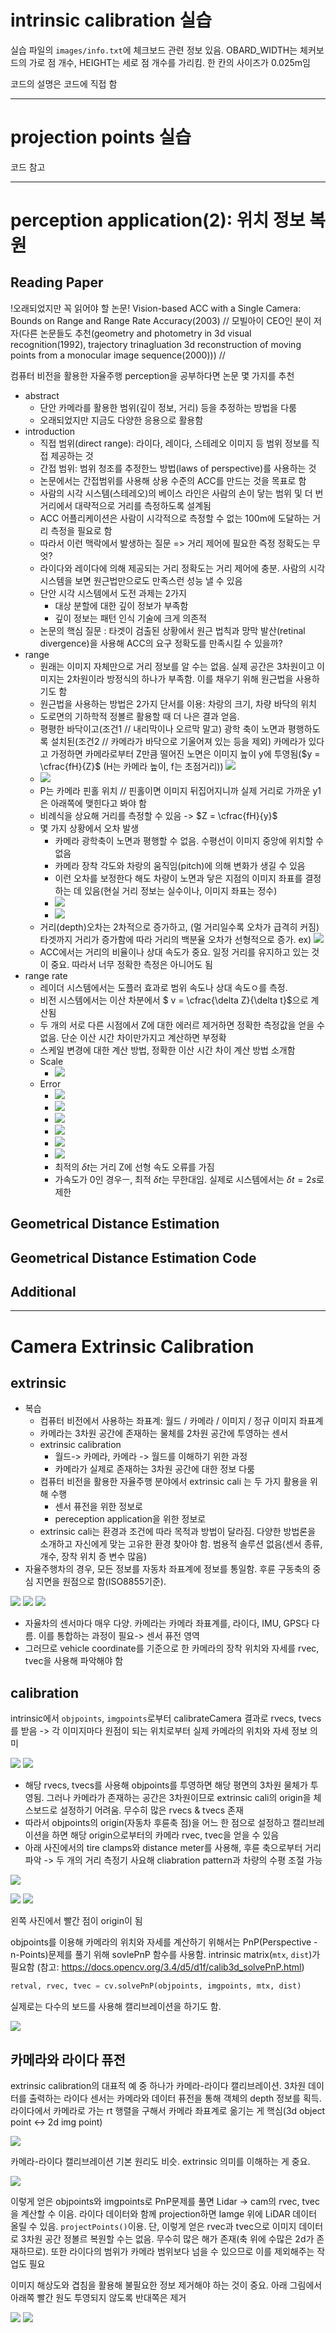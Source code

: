 
# intrinsic calibration 실습

실습 파일의 `images/info.txt`에 체크보드 관련 정보 있음. OBARD_WIDTH는 체커보드의 가로 점 개수, HEIGHT는 세로 점 개수를 가리킴. 한 칸의 사이즈가 0.025m임

코드의 설명은 코드에 직접 함

- - -

# projection points 실습
코드 참고

- - -

# perception application(2): 위치 정보 복원
## Reading Paper
!오래되었지만 꼭 읽어야 할 논문! Vision-based ACC with a Single Camera: Bounds on Range and Range Rate Accuracy(2003) // 모빌아이 CEO인 분이 저자(다른 논문들도 추천(geometry and photometry in 3d visual recognition(1992), trajectory trinagluation 3d reconstruction of moving points from a monocular image sequence(2000))) // 

컴퓨터 비전을 활용한 자율주행 perception을 공부하다면 논문 몇 가지를 추천

* abstract
    * 단안 카메라를 활용한 범위(깊이 정보, 거리) 등을 추정하는 방법을 다룸
    * 오래되었지만 지금도 다양한 응용으로 활용함
* introduction
    * 직접 범위(direct range): 라이다, 레이다, 스테레오 이미지 등 범위 정보를 직접 제공하는 것
    * 간접 범위: 범위 청조를 추정한느 방법(laws of perspective)를 사용하는 것
    * 논문에서는 간접범위를 사용해 상용 수준의 ACC를 만드는 것을 목표로 함
    * 사람의 시각 시스템(스테레오)의 베이스 라인은 사람의 손이 닿는 범위 및 더 번 거리에서 대략적으로 거리를 측정하도록 설계됨
    * ACC 어플리케이션은 사람이 시각적으로 측정할 수 없는 100m에 도달하는 거리 측정을 필요로 함
    * 따라서 이런 맥락에서 발생하는 질문 => 거리 제어에 필요한 즉정 정확도는 무엇?
    * 라이다와 레이다에 의해 제공되는 거리 정확도는 거리 제어에 충분. 사람의 시각 시스템을 보면 원근법만으로도 만족스런 성능 낼 수 있음
    * 단안 시각 시스템에서 도전 과제는 2가지
        * 대상 분할에 대한 깊이 정보가 부족함
        * 깊이 정보는 패턴 인식 기술에 크게 의존적
    * 논문의 핵심 질문 : 타겟이 검출된 상황에서 원근 법칙과 망막 발산(retinal divergence)을 사용해 ACC의 요구 정확도를 만족시킬 수 있을까?
* range
    * 원래는 이미지 자체만으로 거리 정보를 알 수는 없음. 실제 공간은 3차원이고 이미지는 2차원이라 방정식의 하나가 부족함. 이를 채우기 위해 원근법을 사용하기도 함 
    * 원근법을 사용하는 방법은 2가지 단서를 이용: 차랑의 크기, 차량 바닥의 위치
    * 도로면의 기하학적 정볼르 활용할 때 더 나은 결과 얻음. 
    * 평평한 바닥이고(조건1 // 내리막이나 오르막 말고) 광학 축이 노면과 평행하도록 설치된(조건2 // 카메라가 바닥으로 기울어져 있는 등을 제외) 카메라가 있다고 가정하면 카메라로부터 Z만큼 떨어진 노면은 이미지 높이 y에 투영됨($y = \cfrac{fH}{Z}$ (H는 카메라 높이, f는 초점거리)) ![](2022-05-16-14-22-06.png)
    * ![](2022-05-16-14-20-01.png)
    * P는 카메라 핀홀 위치 // 핀홀이면 이미지 뒤집어지니까 실제 거리로 가까운 y1은 아래쪽에 맺힌다고 봐야 함
    * 비례식을 상요해 거리를 측정할 수 있음 -> $Z = \cfrac{fH}{y}$
    * 몇 가지 상황에서 오차 발생
        * 카메라 광학축이 노면과 평행할 수 없음. 수평선이 이미지 중앙에 위치할 수 없음
        * 카메라 장착 각도와 차랑의 움직임(pitch)에 의해 변화가 생길 수 있음
        * 이런 오차를 보정한다 해도 차량이 노면과 닿은 지점의 이미지 좌표를 결정하는 데 있음(현실 거리 정보는 실수이나, 이미지 좌표는 정수)
        * ![](2022-05-16-14-29-48.png)
        * ![](2022-05-16-14-31-16.png)
    * 거리(depth)오차는 2차적으로 증가하고, (멀 거리일수록 오차가 급격히 커짐) 타겟까지 거리가 증가함에 따라 거리의 백분율 오차가 선형적으로 증가. ex) ![](2022-05-16-14-32-14.png)
    * ACC에서는 거리의 비율이나 상대 속도가 중요. 일정 거리를 유지하고 있는 것이 중요. 따라서 너무 정확한 측정은 아니어도 됨
* range rate
    * 레이더 시스템에서는 도플러 효과로 범위 속도나 상대 속도ㅇ를 측정.
    * 비전 시스템에서는 이산 차분에서 $ v = \cfrac{\delta Z}{\delta t}$으로 계산됨
    * 두 개의 서로 다른 시점에서 Z에 대한 에러르 제거하면 정확한 측정값을 얻을 수 없음. 단순 이산 시간 차이만가지고 계산하면 부정확
    * 스케일 변경에 대한 계산 방법, 정확한 이산 시간 차이 계산  방법 소개함
    * Scale
        * ![](2022-05-16-14-35-38.png)
    * Error
        * ![](2022-05-16-14-36-21.png)
        * ![](2022-05-16-14-37-29.png)
        * ![](2022-05-16-14-37-50.png)
        * ![](2022-05-16-14-38-00.png)
        * ![](2022-05-16-14-38-15.png)
        * ![](2022-05-16-14-38-25.png)
        * 최적의 $\delta t$는 거리 Z에 선형 속도 오류를 가짐
        * 가속도가 0인 경우ㅡ, 최적 $\delta t$는 무한대임. 실제로 시스템에서는 $\delta t = 2s$로 제한

## Geometrical Distance Estimation
## Geometrical Distance Estimation Code
## Additional

- - -

# Camera Extrinsic Calibration
## extrinsic
* 복습
    * 컴퓨터 비전에서 사용하는 좌표계: 월드 / 카메라 / 이미지 / 정규 이미지 좌표계
    * 카메라는 3차원 공간에 존재하는 물체를 2차원 공간에 투영하는 센서
    * extrinsic calibration
        * 월드-> 카메라, 카메라 -> 월드를 이해하기 위한 과정
        * 카메라가 실제로 존재하는 3차원 공간에 대한 정보 다룸
    * 컴퓨터 비전을 활용한 자율주행 분야에서 extrinsic cali 는 두 가지 활용을 위해 수행
        * 센서 퓨전을 위한 정보로
        * pereception application을 위한 정보로
    * extrinsic cali는 환경과 조건에 따라 목적과 방법이 달라짐. 다양한 방법론을 소개하고 자신에게 맞는 고유한 환경 찾아야 함. 범용적 솔루션 없음(센서 종류, 개수, 장착 위치 증 변수 많음)
* 자율주행차의 경우, 모든 정보를 자동차 좌표계에 정보를 통일함. 후륜 구동축의 중심 지면을 원점으로 함(ISO8855기준).

![](2022-05-16-15-13-15.png) ![](2022-05-16-15-13-39.png) ![](2022-05-16-15-17-12.png)

* 자율차의 센서마다 매우 다양. 카메라는 카메라 좌표계를, 라이다, IMU, GPS다 다름. 이를 통합하는 과정이 필요-> 센서 퓨전 영역
* 그러므로 vehicle coordinate를 기준으로 한 카메라의 장착 위치와 자세를 rvec, tvec을 사용해 파악해야 함

## calibration
intrinsic에서 `objpoints`, `imgpoints`로부터 calibrateCamera 결과로 rvecs, tvecs를 받음 -> 각 이미지마다 원점이 되는 위치로부터 실제 카메라의 위치와 자세 정보 의미

![](2022-05-16-15-19-24.png) ![](2022-05-16-15-22-12.png)

* 해당 rvecs, tvecs를 사용해 objpoints를 투영하면 해당 평면의 3차원 물체가 투영됨. 그러나 카메라가 존재하는 공간은 3차원이므로 extrinsic cali의 origin을 체스보드로 설정하기 어려움. 무수히 많은 rvecs & tvecs 존재
* 따라서 objpoints의 origin(자동차 후륜축 점)을 어느 한 점으로 설정하고 캘리브레이션을 하면 해당 origin으로부터의 카메라 rvec, tvec을 얻을 수 있음
* 아래 사진에서의 tire clamps와 distance meter를 사용해, 후륜 축으로부터 거리 파악 -> 두 개의 거리 측정기 사요해 cliabration pattern과 차량의 수평 조절 가능 

![](2022-05-16-15-24-09.png)

![](2022-05-16-15-27-51.png) ![](2022-05-16-15-29-25.png)

왼쪽 사진에서 빨간 점이 origin이 됨

objpoints를 이용해 카메라의 위치와 자세를 계산하기 위해서는 PnP(Perspective -n-Points)문제를 풀기 위해 sovlePnP 함수를 사용함. intrinsic matrix(`mtx`, `dist`)가 필요함 (참고: https://docs.opencv.org/3.4/d5/d1f/calib3d_solvePnP.html)

```py
retval, rvec, tvec = cv.solvePnP(objpoints, imgpoints, mtx, dist)
```

실제로는 다수의 보드를 사용해 캘리브레이션을 하기도 함.

![](2022-05-16-15-35-52.png)

## 카메라와 라이다 퓨전
extrinsic calibration의 대표적 예 중 하나가 카메라-라이다 캘리브레이션. 3차원 데이터를 출력하는 라이다 센서는 카메라와 데이터 퓨전을 통해 객체의 depth 정보를 획득. 라이다에서 카메라로 가는 rt 행렬을 구해서 카메라 좌표계로 옮기는 게 핵심(3d object point <-> 2d img point)

![](2022-05-16-15-53-30.png)

카메라-라이다 캘리브레이션 기본 원리도 비슷. extrinsic 의미를 이해하는 게 중요. 

![](2022-05-16-15-57-11.png)

이렇게 얻은 objpoints와 imgpoints로 PnP문제를 풀면 Lidar -> cam의 rvec, tvec을 계산할 수 이음. 라이다 데이터와 함께 projection하면 Iamge 위에 LiDAR 데이터 올릴 수 있음. `projectPoints()`이용. 단, 이렇게 얻은 rvec과 tvec으로 이미지 데이터로 3차원 공간 정볼르 복원할 수는 없음. 무수히 많은 해가 존재(축 위에 수많은 2d가 존재하므로). 또한 라이다의 범위가 카메라 범위보다 넘을 수 있으므로 이를 제외해주는 작업도 필요

이미지 해상도와 겹침을 활용해 불필요한 정보 제거해야 하는 것이 중요. 아래 그림에서 아래쪽 빨간 원도 투영되지 않도록 반대쪽은 제거

![](2022-05-16-16-03-59.png)
![](2022-05-16-16-05-41.png)
